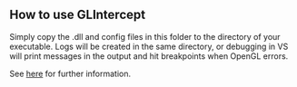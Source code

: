 ## How to use GLIntercept ##

Simply copy the .dll and config files in this folder to the directory of your executable. Logs will be created in the same directory, or debugging in VS will print messages in the output and hit breakpoints when OpenGL errors.

See [here](https://github.com/dtrebilco/glintercept) for further information.